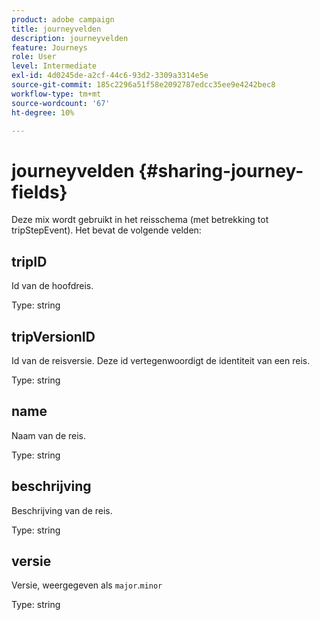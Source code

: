 ```yaml
---
product: adobe campaign
title: journeyvelden
description: journeyvelden
feature: Journeys
role: User
level: Intermediate
exl-id: 4d0245de-a2cf-44c6-93d2-3309a3314e5e
source-git-commit: 185c2296a51f58e2092787edcc35ee9e4242bec8
workflow-type: tm+mt
source-wordcount: '67'
ht-degree: 10%

---
```


# journeyvelden {#sharing-journey-fields}

Deze mix wordt gebruikt in het reisschema (met betrekking tot tripStepEvent). Het bevat de volgende velden:

## tripID

Id van de hoofdreis.

Type: string

## tripVersionID

Id van de reisversie. Deze id vertegenwoordigt de identiteit van een reis.

Type: string

## name

Naam van de reis.

Type: string

## beschrijving

Beschrijving van de reis.

Type: string

## versie

Versie, weergegeven als `major`.`minor`

Type: string
